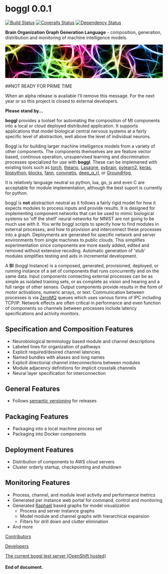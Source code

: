 # boggl 0.0.1
[![Build Status][travis-image]][travis-url] 
[![Coveralls Status][coveralls-image]][coveralls-url]
[![Dependency Status][depstat-image]][depstat-url]

[travis-url]: https://travis-ci.org/jfogarty/boggl
[travis-image]: https://img.shields.io/travis/jfogarty/boggl.svg?branch=master
[coveralls-url]: https://coveralls.io/r/jfogarty/boggl
[coveralls-image]: https://img.shields.io/coveralls/jfogarty/boggl.svg
[depstat-url]: https://david-dm.org/jfogarty/boggl
[depstat-image]: https://david-dm.org/jfogarty/boggl.svg

[openshift-mm-url]: http://boggl-jfogarty.rhcloud.com
[openshift-mm-bvt-url]: http://boggl-jfogarty.rhcloud.com/test/testMocha.html
[openshift-mm-api-url]: http://boggl-jfogarty.rhcloud.com/api/index.html

**Brain Organization Graph Generation Language** - 
composition, generation, distribution and monitoring of machine intelligence models.

![backgound brain art](images/art/boggl_banner.jpg)

##NOT READY FOR PRIME TIME

When an alpha release is available I'll remove this message.
For the next year or so this project is closed to external developers.

**Please stand by...**

**boggl** provides a toolset for automating the composition of MI components
into a local or cloud deployed distributed application. It supports applications
that model biological central nervous systems at a fairly specific level of
abstraction, well above the level of individual neurons.

[theano]: http://deeplearning.net/software/theano/
[torch]: https://github.com/torch/torch7
[GroundHog]: https://github.com/pascanur/GroundHog
[pylearn2]: http://deeplearning.net/software/pylearn2/
[Lasagne]: https://github.com/Lasagne/Lasagne
[blocks]: https://github.com/mila-udem/blocks
[deep_q_rl]: https://github.com/spragunr/deep_q_rl/tree/master/deep_q_rl
[biopython]: http://biopython.org
[keras]: http://keras.io/
[pybrain]: https://wiki.github.com/pybrain/pybrain
[fann]: https://github.com/libfann/fann
[convnetjs]: https://github.com/karpathy/convnetjs

[ZeroMQ]: http://zeromq.org/
[raphaeljs]: https://github.com/DmitryBaranovskiy/raphael

Boggl is for building larger machine intelligence models from a variety
of other components. 
The components themselves are are feature vector based, continous
operation, unsupervised learning and discrimination processes specialized
for use with **boggl**. 
These can be implemened with existing tools such as 
[torch][torch], 
[theano][theano], 
[Lasagne][Lasagne],
[pybrain][pybrain],
[pylearn2][pylearn2], 
[keras][keras], 
[biopython][biopython],
[blocks][blocks], 
[fann][fann],
[convnetjs][convnetjs],
[deep_q_rl][deep_q_rl], 
or [GroundHog][GroundHog],

It is relatively language neutral so python, lua, go, js and even C are acceptable
for module implementation, although the best suport is currently for python.

boggl is **not** abstraction neutral as it follows a fairly rigid model for
how it expects modules to process inputs and provide results. It is
designed for implementing component networks that can be used to mimic
biological systems so 'off the shelf' neural networks for MNIST are not
going to be much use with it. You write boggl scripts to specify how to find
modules in external processes, and how to provision and interconnect these processes
into a graph. Deployments are generated for specific network and server environments from single machines to public clouds. 
This simplifies experimentation since components
are more easily added, edited and removed without extensive recoding.
Automatic generation of 'stub' modules simplifies testing and aids in incremental
development.

A **BI** (boggl Instance) is a composed, generated, provisioned, deployed, or running instance of a set of components that runs concurrently and on the same data.
Input components connecting external processes can be as simple as isolated training sets, or as complete as vision and hearing and a full range of other senses.
Output components provide results in the form of motor activations,
numeric arrays, or text.
Communication between processes is via [ZeroMQ] queues which uses various forms of IPC including TCP/IP. Network effects are often critical in performance and even function of components so channels between processes include latency specifications and activity monitors.

## Specification and Composition Features
* Neurobiological terminology based module and channel descriptions
* Labeled lines for organization of pathways
* Explicit required/desired channel latencies
* Named bundles with aliases and long names
* Explicit directional channel inteconnections between modules
* Module adjacency definitions for implicit crosstalk channels
* Neural layer specification for interconnection

## General Features
* Follows [semantic versioning](http://semver.org/) for releases

## Packaging Features
* Packaging into a local machine process set
* Packaging into Docker components

## Deployment Features
* Distribution of components to AWS cloud servers
* Cluster orderly startup, checkpointing and shutdown

## Monitoring Features
* Process, channel, and module level activity and performance metrics
* Generated per instance web portal for command, control and monitoring
* Generated [Raphaël][raphaeljs] based graphs for model visualization
	- Process and server instance graphs 
	- Model module and channel graphs with hierarchical expansion
	- Filters for drill down and clutter elimination
* And more

[Contributors](CONTRIBUTING.md)

[Developers](docs/DEVELOPERS.md)

[The current boggl test server (OpenShift hosted)][openshift-mm-url]

#### End of document.
